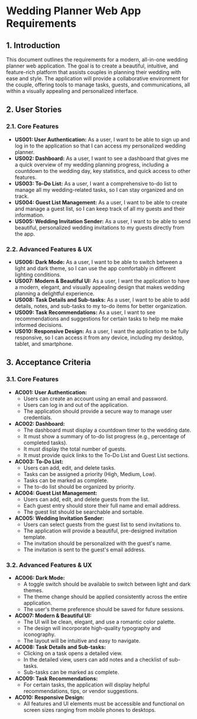 # Wedding Planner Web App Requirements

## 1. Introduction

This document outlines the requirements for a modern, all-in-one wedding planner web application. The goal is to create a beautiful, intuitive, and feature-rich platform that assists couples in planning their wedding with ease and style. The application will provide a collaborative environment for the couple, offering tools to manage tasks, guests, and communications, all within a visually appealing and personalized interface.

## 2. User Stories

### 2.1. Core Features

*   **US001: User Authentication:** As a user, I want to be able to sign up and log in to the application so that I can access my personalized wedding planner.
*   **US002: Dashboard:** As a user, I want to see a dashboard that gives me a quick overview of my wedding planning progress, including a countdown to the wedding day, key statistics, and quick access to other features.
*   **US003: To-Do List:** As a user, I want a comprehensive to-do list to manage all my wedding-related tasks, so I can stay organized and on track.
*   **US004: Guest List Management:** As a user, I want to be able to create and manage a guest list, so I can keep track of all my guests and their information.
*   **US005: Wedding Invitation Sender:** As a user, I want to be able to send beautiful, personalized wedding invitations to my guests directly from the app.

### 2.2. Advanced Features & UX

*   **US006: Dark Mode:** As a user, I want to be able to switch between a light and dark theme, so I can use the app comfortably in different lighting conditions.
*   **US007: Modern & Beautiful UI:** As a user, I want the application to have a modern, elegant, and visually appealing design that makes wedding planning a delightful experience.
*   **US008: Task Details and Sub-tasks:** As a user, I want to be able to add details, notes, and sub-tasks to my to-do items for better organization.
*   **US009: Task Recommendations:** As a user, I want to see recommendations and suggestions for certain tasks to help me make informed decisions.
*   **US010: Responsive Design:** As a user, I want the application to be fully responsive, so I can access it from any device, including my desktop, tablet, and smartphone.

## 3. Acceptance Criteria

### 3.1. Core Features

*   **AC001: User Authentication:**
    *   Users can create an account using an email and password.
    *   Users can log in and out of the application.
    *   The application should provide a secure way to manage user credentials.
*   **AC002: Dashboard:**
    *   The dashboard must display a countdown timer to the wedding date.
    *   It must show a summary of to-do list progress (e.g., percentage of completed tasks).
    *   It must display the total number of guests.
    *   It must provide quick links to the To-Do List and Guest List sections.
*   **AC003: To-Do List:**
    *   Users can add, edit, and delete tasks.
    *   Tasks can be assigned a priority (High, Medium, Low).
    *   Tasks can be marked as complete.
    *   The to-do list should be organized by priority.
*   **AC004: Guest List Management:**
    *   Users can add, edit, and delete guests from the list.
    *   Each guest entry should store their full name and email address.
    *   The guest list should be searchable and sortable.
*   **AC005: Wedding Invitation Sender:**
    *   Users can select guests from the guest list to send invitations to.
    *   The application will provide a beautiful, pre-designed invitation template.
    *   The invitation should be personalized with the guest's name.
    *   The invitation is sent to the guest's email address.

### 3.2. Advanced Features & UX

*   **AC006: Dark Mode:**
    *   A toggle switch should be available to switch between light and dark themes.
    *   The theme change should be applied consistently across the entire application.
    *   The user's theme preference should be saved for future sessions.
*   **AC007: Modern & Beautiful UI:**
    *   The UI will be clean, elegant, and use a romantic color palette.
    *   The design will incorporate high-quality typography and iconography.
    *   The layout will be intuitive and easy to navigate.
*   **AC008: Task Details and Sub-tasks:**
    *   Clicking on a task opens a detailed view.
    *   In the detailed view, users can add notes and a checklist of sub-tasks.
    *   Sub-tasks can be marked as complete.
*   **AC009: Task Recommendations:**
    *   For certain tasks, the application will display helpful recommendations, tips, or vendor suggestions.
*   **AC010: Responsive Design:**
    *   All features and UI elements must be accessible and functional on screen sizes ranging from mobile phones to desktops.
